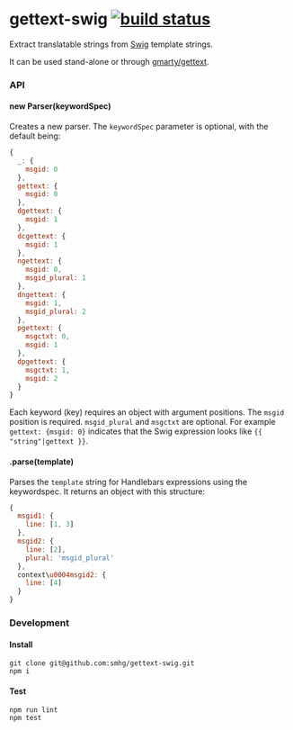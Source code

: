 # gettext-swig [![build status](https://secure.travis-ci.org/smhg/gettext-swig.png)](http://travis-ci.org/smhg/gettext-swig)

Extract translatable strings from [Swig](http://node-swig.github.io/swig-templates/) template strings.

It can be used stand-alone or through [gmarty/gettext](https://github.com/gmarty/xgettext).

### API

#### new Parser(keywordSpec)
Creates a new parser.
The `keywordSpec` parameter is optional, with the default being:
```javascript
{
  _: {
    msgid: 0
  },
  gettext: {
    msgid: 0
  },
  dgettext: {
    msgid: 1
  },
  dcgettext: {
    msgid: 1
  },
  ngettext: {
    msgid: 0,
    msgid_plural: 1
  },
  dngettext: {
    msgid: 1,
    msgid_plural: 2
  },
  pgettext: {
    msgctxt: 0,
    msgid: 1
  },
  dpgettext: {
    msgctxt: 1,
    msgid: 2
  }
}
```
Each keyword (key) requires an object with argument positions. The `msgid` position is required. `msgid_plural` and `msgctxt` are optional.
For example `gettext: {msgid: 0}` indicates that the Swig expression looks like `{{ "string"|gettext }}`.

#### .parse(template)
Parses the `template` string for Handlebars expressions using the keywordspec.
It returns an object with this structure:
```javascript
{
  msgid1: {
    line: [1, 3]
  },
  msgid2: {
    line: [2],
    plural: 'msgid_plural'
  },
  context\u0004msgid2: {
    line: [4]
  }
}
```

### Development

#### Install
```shell
git clone git@github.com:smhg/gettext-swig.git
npm i
```

#### Test
```shell
npm run lint
npm test
```
